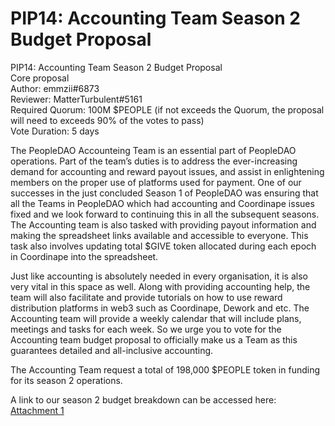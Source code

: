 # PIP14: Accounting Team Season 2 Budget Proposal

PIP14: Accounting Team Season 2 Budget Proposal  
Core proposal  
Author: emmzii#6873  
Reviewer: MatterTurbulent#5161  
Required Quorum: 100M $PEOPLE (if not exceeds the Quorum, the proposal will need to exceeds 90% of the votes to pass)  
Vote Duration: 5 days

The PeopleDAO Accounteing Team is an essential part of PeopleDAO operations. Part of the team’s duties is to address the ever-increasing demand for accounting and reward payout issues, and assist in enlightening members on the proper use of platforms used for payment. One of our successes in the just concluded Season 1 of PeopleDAO was ensuring that all the Teams in PeopleDAO which had accounting and Coordinape issues fixed and we look forward to continuing this in all the subsequent seasons. The Accounting team is also tasked with providing payout information and making the spreadsheet links available and accessible to everyone. This task also involves updating total $GIVE token allocated during each epoch in Coordinape into the spreadsheet.

Just like accounting is absolutely needed in every organisation, it is also very vital in this space as well. Along with providing accounting help, the team will also facilitate and provide tutorials on how to use reward distribution platforms in web3 such as Coordinape, Dework and etc. The Accounting team will provide a weekly calendar that will include plans, meetings and tasks for each week. So we urge you to vote for the Accounting team budget proposal to officially make us a Team as this guarantees detailed and all-inclusive accounting.

The Accounting Team request a total of 198,000 $PEOPLE token in funding for its season 2 operations.

A link to our season 2 budget breakdown can be accessed here: [Attachment 1](./PIP14-attachment1.pdf)
